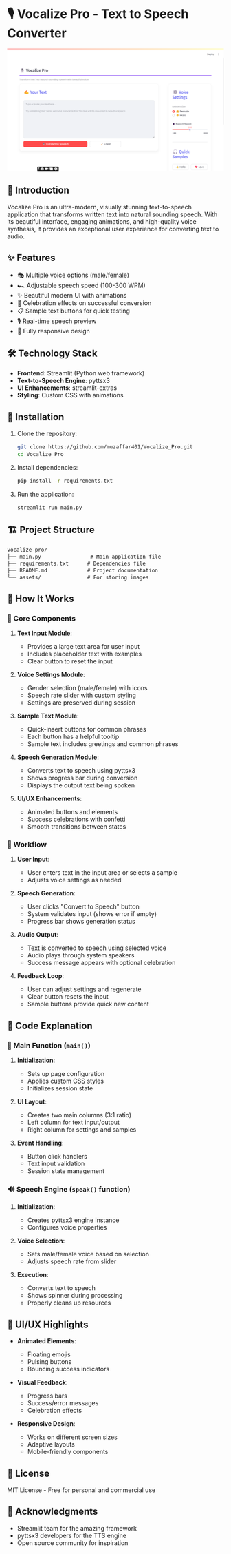 # 🎙️ Vocalize Pro - Text to Speech Converter

![Vocalize Pro Screenshot](/assets/image.png) 

## 🌟 Introduction

Vocalize Pro is an ultra-modern, visually stunning text-to-speech application that transforms written text into natural sounding speech. With its beautiful interface, engaging animations, and high-quality voice synthesis, it provides an exceptional user experience for converting text to audio.

## ✨ Features

- 🎭 Multiple voice options (male/female)
- 🏎️ Adjustable speech speed (100-300 WPM)
- ✨ Beautiful modern UI with animations
- 🎉 Celebration effects on successful conversion
- 📋 Sample text buttons for quick testing
- 🎙️ Real-time speech preview
- 📱 Fully responsive design

## 🛠️ Technology Stack

- **Frontend**: Streamlit (Python web framework)
- **Text-to-Speech Engine**: pyttsx3
- **UI Enhancements**: streamlit-extras
- **Styling**: Custom CSS with animations

## 🚀 Installation

1. Clone the repository:
   ```bash
   git clone https://github.com/muzaffar401/Vocalize_Pro.git
   cd Vocalize_Pro
   ```

2. Install dependencies:
   ```bash
   pip install -r requirements.txt
   ```

3. Run the application:
   ```bash
   streamlit run main.py
   ```

## 🏗️ Project Structure

```
vocalize-pro/
├── main.py                # Main application file
├── requirements.txt      # Dependencies file
├── README.md             # Project documentation
└── assets/               # For storing images
```

## 🔧 How It Works

### 🧩 Core Components

1. **Text Input Module**:
   - Provides a large text area for user input
   - Includes placeholder text with examples
   - Clear button to reset the input

2. **Voice Settings Module**:
   - Gender selection (male/female) with icons
   - Speech rate slider with custom styling
   - Settings are preserved during session

3. **Sample Text Module**:
   - Quick-insert buttons for common phrases
   - Each button has a helpful tooltip
   - Sample text includes greetings and common phrases

4. **Speech Generation Module**:
   - Converts text to speech using pyttsx3
   - Shows progress bar during conversion
   - Displays the output text being spoken

5. **UI/UX Enhancements**:
   - Animated buttons and elements
   - Success celebrations with confetti
   - Smooth transitions between states

### 🔄 Workflow

1. **User Input**:
   - User enters text in the input area or selects a sample
   - Adjusts voice settings as needed

2. **Speech Generation**:
   - User clicks "Convert to Speech" button
   - System validates input (shows error if empty)
   - Progress bar shows generation status

3. **Audio Output**:
   - Text is converted to speech using selected voice
   - Audio plays through system speakers
   - Success message appears with optional celebration

4. **Feedback Loop**:
   - User can adjust settings and regenerate
   - Clear button resets the input
   - Sample buttons provide quick new content

## 📝 Code Explanation

### 🎯 Main Function (`main()`)

1. **Initialization**:
   - Sets up page configuration
   - Applies custom CSS styles
   - Initializes session state

2. **UI Layout**:
   - Creates two main columns (3:1 ratio)
   - Left column for text input/output
   - Right column for settings and samples

3. **Event Handling**:
   - Button click handlers
   - Text input validation
   - Session state management

### 🔊 Speech Engine (`speak()` function)

1. **Initialization**:
   - Creates pyttsx3 engine instance
   - Configures voice properties

2. **Voice Selection**:
   - Sets male/female voice based on selection
   - Adjusts speech rate from slider

3. **Execution**:
   - Converts text to speech
   - Shows spinner during processing
   - Properly cleans up resources

## 🌈 UI/UX Highlights

- **Animated Elements**:
  - Floating emojis
  - Pulsing buttons
  - Bouncing success indicators

- **Visual Feedback**:
  - Progress bars
  - Success/error messages
  - Celebration effects

- **Responsive Design**:
  - Works on different screen sizes
  - Adaptive layouts
  - Mobile-friendly components

## 📜 License

MIT License - Free for personal and commercial use

## 🙏 Acknowledgments

- Streamlit team for the amazing framework
- pyttsx3 developers for the TTS engine
- Open source community for inspiration


